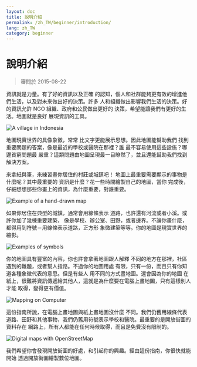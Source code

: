 ```yaml
---
layout: doc
title: 說明介紹
permalink: /zh_TW/beginner/introduction/
lang: zh_TW
category: beginner
---
```


說明介紹
============

> 審閲於 2015-08-22  

資訊就是力量。有了好的資訊以及正確 的認知，個人和社群能夠更有效的增進他們生活，以及對未來做出好的決策。許多 人和組織做出影響我們生活的決策。好 的資訊允許 NGO 組織、政府和公民做出更好的 決策，希望能讓我們有更好的生活。地圖就是良好 展現資訊的工具。 

![A village in Indonesia][]

地圖現實世界的具像象徵，常常 比文字更能展示思想。因此地圖能幫助我們 找到重要問題的答案，像是最近的學校或醫院在那裡？誰 最不容易使用這些設施？哪邊貧窮問題最 嚴重？這類問題由地圖呈現最一目瞭然了，並且還能幫助我們找到解決方案。 

來拿紙與筆，來練習畫你居住的村莊或城鎮吧！ 地圖上最重要需要顯示的事物是什麼呢？其中最重要的 資訊是什麼？花一些時間繪製自己的地圖，當你 完成後，仔細想想那些你畫上的資訊，為什麼重要，對誰重要。

![Example of a hand-drawn map][]

如果你居住在典型的城鎮，通常會用線條表示 道路，也許還有河流或者小溪。或許你加了幾棟重要建築， 像是學校、辦公室、田野，或者邊界。不論你畫什麼， 都得用到符號－用線條表示道路，正方形 象微建築等等。你的地圖是現實世界的縮影。

![Examples of symbols][]

你的地圖具有豐富的內容，你也許會拿著地圖跟人解釋 不同的地方在那裡，社區遇到的難題，或者幫人指路。不過你的地圖用處 有限，只有一份，而且只有你知道各種象徵代表的意思。但是有些人 用不同的方式畫地圖。還會因為你的地圖 在紙上，很難將資訊傳遞給其他人，這就是為什麼要在電腦上畫地圖，只有這樣別人才能 取得，變得更有價值。 

![Mapping on Computer][]

這份指南所說，在電腦上畫地圖與紙上畫地圖沒什麼 不同。我們仍舊用線條代表道路、田野和其他事物，我們仍舊用符號表示學校和醫院。最重要的是開放街圖的資料存在 網路上，所有人都能在任何時候取得，而且是免費沒有限制的。

![Digital maps with OpenStreetMap][]

我們希望你會發現開放街圖的好處，和引起你的興趣。經由這份指南，你很快就能開始 透過開放街圖繪製數位地圖。


[A village in Indonesia]: /images/beginner/village-in-indonesia.png
[Example of a hand-drawn map]: /images/beginner/hand-drawn-map.png
[Examples of symbols]: /images/beginner/examples-of-symbols.png
[Mapping on Computer]: /images/beginner/mapping-on-computer.png
[Digital maps with OpenStreetMap]: /images/beginner/digital-maps-with-osm.png